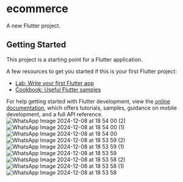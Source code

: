# ecommerce

A new Flutter project.

## Getting Started

This project is a starting point for a Flutter application.

A few resources to get you started if this is your first Flutter project:

- [Lab: Write your first Flutter app](https://docs.flutter.dev/get-started/codelab)
- [Cookbook: Useful Flutter samples](https://docs.flutter.dev/cookbook)

For help getting started with Flutter development, view the
[online documentation](https://docs.flutter.dev/), which offers tutorials,
samples, guidance on mobile development, and a full API reference.
![WhatsApp Image 2024-12-08 at 18 54 00 (2)](https://github.com/user-attachments/assets/004d986b-8ea9-44e9-82d5-7b0ee3111b90)
![WhatsApp Image 2024-12-08 at 18 54 00 (1)](https://github.com/user-attachments/assets/fa6f7653-f397-4b1e-ae5d-52ecc58fc429)
![WhatsApp Image 2024-12-08 at 18 54 00](https://github.com/user-attachments/assets/c1e578c1-10c1-4a17-963f-e14182528442)
![WhatsApp Image 2024-12-08 at 18 53 59 (2)](https://github.com/user-attachments/assets/e411837c-a135-4ee3-8342-88bc43df2056)
![WhatsApp Image 2024-12-08 at 18 53 59 (1)](https://github.com/user-attachments/assets/0a47e702-a5b0-4856-8ad8-1fb61c2ac88f)
![WhatsApp Image 2024-12-08 at 18 53 59](https://github.com/user-attachments/assets/e4315bbd-e4cc-4910-9f4a-4f1c6efe6872)
![WhatsApp Image 2024-12-08 at 18 53 58 (2)](https://github.com/user-attachments/assets/34c0e8e5-a2c5-4aac-b9f1-1501e08b6960)
![WhatsApp Image 2024-12-08 at 18 53 58 (1)](https://github.com/user-attachments/assets/79c329a1-2539-4dd7-b189-b0ab9a9db18d)
![WhatsApp Image 2024-12-08 at 18 53 58](https://github.com/user-attachments/assets/4cdaea13-a0e4-4ce5-8a28-4b192115a1fd)
